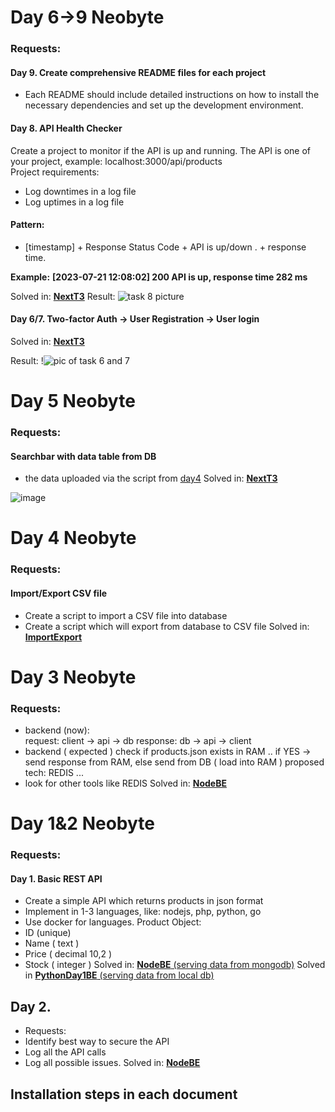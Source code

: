 # Day 6->9 Neobyte

### Requests:

#### Day 9. Create comprehensive README files for each project

- Each README should include detailed instructions on how to install the necessary dependencies and set up the development environment.

#### Day 8. API Health Checker

Create a project to monitor if the API is up and running. The API is one of your project, example: localhost:3000/api/products  
Project requirements:

- Log downtimes in a log file
- Log uptimes in a log file

#### Pattern:

- [timestamp] + Response Status Code + API is up/down . + response time.

**Example:**
**[2023-07-21 12:08:02] 200 API is up, response time 282 ms**

Solved in: [**NextT3**](https://github.com/incolorate/Internship-Neobyte/tree/Day8/NextT3)
Result:
![task 8 picture](https://github.com/incolorate/Internship-Neobyte/assets/88613908/45f156e3-9455-4093-a3b3-3977dcd8ae18)

#### Day 6/7. Two-factor Auth -> User Registration -> User login
Solved in: [**NextT3**](https://github.com/incolorate/Internship-Neobyte/tree/Day8/NextT3)

Result:
!![pic of task 6 and 7](https://github.com/incolorate/Internship-Neobyte/assets/88613908/8180bd99-7f20-4942-969f-d90987d304ba)

# Day 5 Neobyte
### Requests:
#### Searchbar with data table from DB
* the data uploaded via the script from [day4](https://github.com/incolorate/Internship-Neobyte/tree/Day4)
Solved in: [**NextT3**](https://github.com/incolorate/Internship-Neobyte/tree/Day8/NextT3)

![image](https://github.com/incolorate/Internship-Neobyte/assets/88613908/df14881b-863c-4a98-9e49-ee6fc9bbce47)

# Day 4 Neobyte
### Requests:
#### Import/Export CSV file 
* Create a script to import a CSV file into database 
* Create a script which will export from database to CSV file
Solved in: [**ImportExport**](https://github.com/incolorate/Internship-Neobyte/tree/Day8/ImportExport)

# Day 3 Neobyte
### Requests:
* backend (now):   
	request: client -> api  -> db 
	response:  db -> api -> client
* backend ( expected ) 
	check if products.json exists in RAM .. if YES -> send response from RAM, else send from DB  ( load into RAM ) 
	proposed tech: REDIS ...
* look for other tools like REDIS
Solved in: [**NodeBE**](https://github.com/incolorate/Internship-Neobyte/tree/Day8/NodeBE)

# Day 1&2 Neobyte
### Requests:

#### Day 1. Basic REST API
* Create a simple API which returns products in json format 	
* Implement in 1-3 languages, like: nodejs, php, python, go 
* Use docker for languages. 
Product Object: 
* ID (unique) 
* Name ( text )
* Price ( decimal 10,2 )
* Stock ( integer )
Solved in: [**NodeBE** (serving data from mongodb)](https://github.com/incolorate/Internship-Neobyte/tree/Day8/NodeBE)
Solved in [**PythonDay1BE** (serving data from local db)](https://github.com/incolorate/Internship-Neobyte/tree/Day8/PythonDay1BE)

## Day 2. 
* Requests:
* Identify best way to secure the API	
* Log all the API calls
* Log all possible issues. 
Solved in: [**NodeBE**](https://github.com/incolorate/Internship-Neobyte/tree/Day8/NodeBE)


## Installation steps in each document
